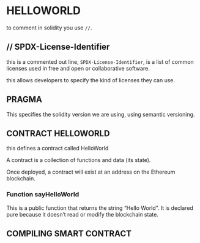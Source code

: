 # HELLOWORLD

to comment in solidity you use `//`.

## // SPDX-License-Identifier

this is a commented out line,  `SPDX-License-Identifier`, is a list of common licenses used in free and open or collaborative software.

this allows developers to specify the kind of licenses they can use.

## PRAGMA

This specifies the solidity version we are using, using semantic versioning.

## CONTRACT HELLOWORLD

this defines a contract called HelloWorld

A contract is a collection of functions and data (its state).

Once deployed, a contract will exist at an address on the Ethereum blockchain.

### Function sayHelloWorld

This is a public function that returns the string “Hello World”. It is declared pure because it doesn’t read or modify the blockchain state.

## COMPILING SMART CONTRACT

